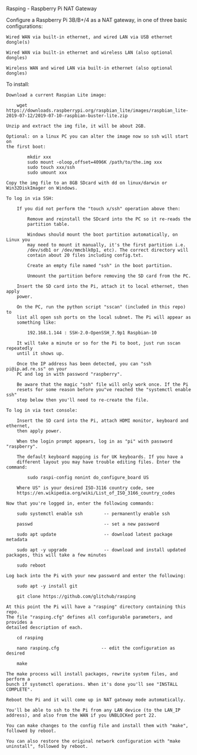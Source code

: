 Rasping - Raspberry Pi NAT Gateway

Configure a Raspberry Pi 3B/B+/4 as a NAT gateway, in one of three basic
configurations:

    Wired WAN via built-in ethernet, and wired LAN via USB ethernet dongle(s)

    Wired WAN via built-in ethernet and wireless LAN (also optional dongles)

    Wireless WAN and wired LAN via built-in ethernet (also optional dongles)

To install:

    Download a current Raspian Lite image:

        wget https://downloads.raspberrypi.org/raspbian_lite/images/raspbian_lite-2019-07-12/2019-07-10-raspbian-buster-lite.zip

    Unzip and extract the img file, it will be about 2GB.

    Optional: on a linux PC you can alter the image now so ssh will start on
    the first boot:

            mkdir xxx
            sudo mount -oloop,offset=4096K /path/to/the.img xxx
            sudo touch xxx/ssh
            sudo umount xxx

    Copy the img file to an 8GB SDcard with dd on linux/darwin or
    Win32DiskImager on Windows.

    To log in via SSH:

        If you did not perform the "touch x/ssh" operation above then:

            Remove and reinstall the SDcard into the PC so it re-reads the
            partition table.

            Windows should mount the boot partition automatically, on Linux you
            may need to mount it manually, it's the first partition i.e.
            /dev/sdb1 or /dev/mmcblk0p1, etc). The correct directory will
            contain about 20 files including config.txt.

            Create an empty file named "ssh" in the boot partition.

            Unmount the partition before removing the SD card from the PC.

        Insert the SD card into the Pi, attach it to local ethernet, then apply
        power.

        On the PC, run the python script "sscan" (included in this repo) to
        list all open ssh ports on the local subnet. The Pi will appear as
        something like:

            192.168.1.144 : SSH-2.0-OpenSSH_7.9p1 Raspbian-10

        It will take a minute or so for the Pi to boot, just run sscan repeatedly
        until it shows up.

        Once the IP address has been detected, you can "ssh pi@ip.ad.re.ss" on your
        PC and log in with password "raspberry".

        Be aware that the magic "ssh" file will only work once. If the Pi
        resets for some reason before you"ve reached the "systemctl enable ssh"
        step below then you'll need to re-create the file.

    To log in via text console:

        Insert the SD card into the Pi, attach HDMI monitor, keyboard and ethernet,
        then apply power.

        When the login prompt appears, log in as "pi" with password "raspberry".

        The default keyboard mapping is for UK keyboards. If you have a
        different layout you may have trouble editing files. Enter the command:

            sudo raspi-config nonint do_configure_board US

        Where US" is your desired ISO-3116 country code, see
        https://en.wikipedia.org/wiki/List_of_ISO_3166_country_codes

    Now that you're logged in, enter the following commands:

        sudo systemctl enable ssh        -- permanently enable ssh

        passwd                           -- set a new password

        sudo apt update                  -- download latest package metadata

        sudo apt -y upgrade              -- download and install updated packages, this will take a few minutes

        sudo reboot

    Log back into the Pi with your new password and enter the following:

        sudo apt -y install git

        git clone https://github.com/glitchub/rasping

    At this point the Pi will have a "rasping" directory containing this repo.
    The file "rasping.cfg" defines all configurable parameters, and provides a
    detailed description of each.

        cd rasping

        nano rasping.cfg                -- edit the configuration as desired

        make

    The make process will install packages, rewrite system files, and perform a
    bunch if systemctl operations. When it's done you'll see "INSTALL COMPLETE".

    Reboot the Pi and it will come up in NAT gateway mode automatically.

    You'll be able to ssh to the Pi from any LAN device (to the LAN_IP
    address), and also from the WAN if you UNBLOCKed port 22.

    You can make changes to the config file and install them with "make",
    followed by reboot.

    You can also restore the original network configuration with "make
    uninstall", followed by reboot.
